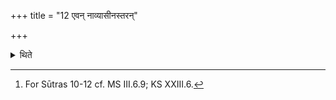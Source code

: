 +++
title = "12 एवन् नाव्यासीनस्तरन्"

+++

<details><summary>थिते</summary>

12. When he is sitting in a boat and thus crossing (the water also) he should do in the same way.[^1]  


[^1]: For Sūtras 10-12 cf. MS III.6.9; KS XXIII.6.
</details>
